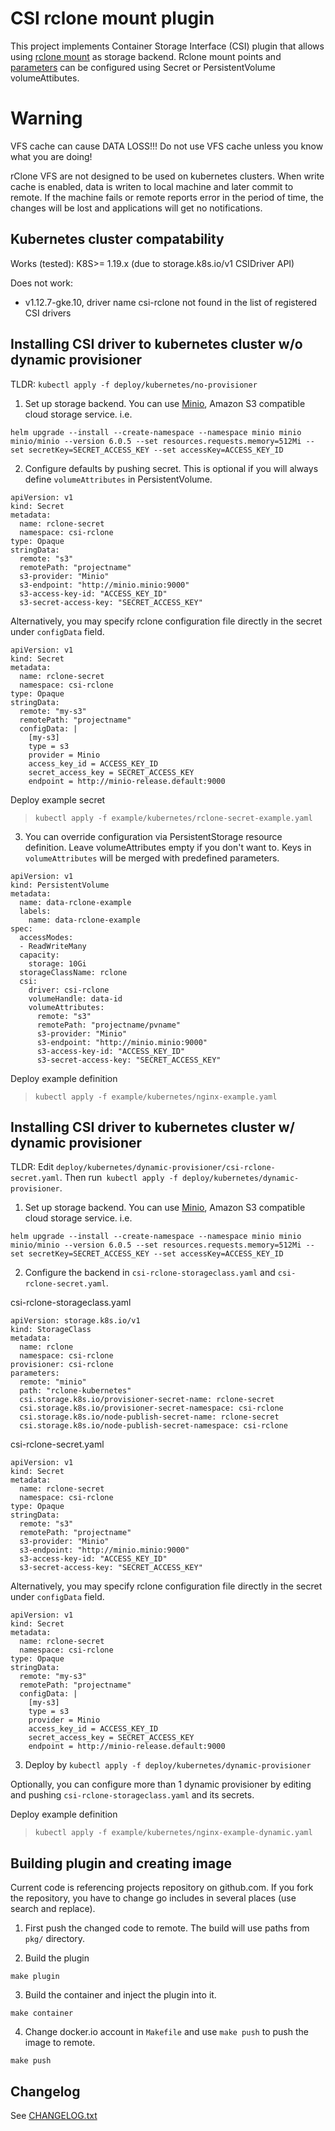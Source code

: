 
# CSI rclone mount plugin

This project implements Container Storage Interface (CSI) plugin that allows using [rclone mount](https://rclone.org/) as storage backend. Rclone mount points and [parameters](https://rclone.org/commands/rclone_mount/) can be configured using Secret or PersistentVolume volumeAttibutes. 

# Warning
VFS cache can cause DATA LOSS!!! Do not use VFS cache unless you know what you are doing!

rClone VFS are not designed to be used on kubernetes clusters. When write cache is enabled, data is writen to local machine and later commit to remote. If the machine fails or remote reports error in the period of time, the changes will be lost and applications will get no notifications.

## Kubernetes cluster compatability
Works (tested):
K8S>= 1.19.x (due to storage.k8s.io/v1 CSIDriver API)

Does not work:
- v1.12.7-gke.10, driver name csi-rclone not found in the list of registered CSI drivers


## Installing CSI driver to kubernetes cluster w/o dynamic provisioner
TLDR: `kubectl apply -f deploy/kubernetes/no-provisioner`

1. Set up storage backend. You can use [Minio](https://min.io/), Amazon S3 compatible cloud storage service.
i.e. 
```
helm upgrade --install --create-namespace --namespace minio minio minio/minio --version 6.0.5 --set resources.requests.memory=512Mi --set secretKey=SECRET_ACCESS_KEY --set accessKey=ACCESS_KEY_ID
```

2. Configure defaults by pushing secret. This is optional if you will always define `volumeAttributes` in PersistentVolume.

```
apiVersion: v1
kind: Secret
metadata:
  name: rclone-secret
  namespace: csi-rclone
type: Opaque
stringData:
  remote: "s3"
  remotePath: "projectname"
  s3-provider: "Minio"
  s3-endpoint: "http://minio.minio:9000"
  s3-access-key-id: "ACCESS_KEY_ID"
  s3-secret-access-key: "SECRET_ACCESS_KEY"
```

Alternatively, you may specify rclone configuration file directly in the secret under `configData` field.

```
apiVersion: v1
kind: Secret
metadata:
  name: rclone-secret
  namespace: csi-rclone
type: Opaque
stringData:
  remote: "my-s3"
  remotePath: "projectname"
  configData: |
    [my-s3]
    type = s3
    provider = Minio
    access_key_id = ACCESS_KEY_ID
    secret_access_key = SECRET_ACCESS_KEY
    endpoint = http://minio-release.default:9000
```

Deploy example secret
> `kubectl apply -f example/kubernetes/rclone-secret-example.yaml`

3. You can override configuration via PersistentStorage resource definition. Leave volumeAttributes empty if you don't want to. Keys in `volumeAttributes` will be merged with predefined parameters.

```
apiVersion: v1
kind: PersistentVolume
metadata:
  name: data-rclone-example
  labels:
    name: data-rclone-example
spec:
  accessModes:
  - ReadWriteMany
  capacity:
    storage: 10Gi
  storageClassName: rclone
  csi:
    driver: csi-rclone
    volumeHandle: data-id
    volumeAttributes:
      remote: "s3"
      remotePath: "projectname/pvname"
      s3-provider: "Minio"
      s3-endpoint: "http://minio.minio:9000"
      s3-access-key-id: "ACCESS_KEY_ID"
      s3-secret-access-key: "SECRET_ACCESS_KEY"
```

Deploy example definition
> `kubectl apply -f example/kubernetes/nginx-example.yaml`

## Installing CSI driver to kubernetes cluster w/ dynamic provisioner
TLDR: Edit `deploy/kubernetes/dynamic-provisioner/csi-rclone-secret.yaml`. Then run` kubectl apply -f deploy/kubernetes/dynamic-provisioner`.


1. Set up storage backend. You can use [Minio](https://min.io/), Amazon S3 compatible cloud storage service.
i.e. 
```
helm upgrade --install --create-namespace --namespace minio minio minio/minio --version 6.0.5 --set resources.requests.memory=512Mi --set secretKey=SECRET_ACCESS_KEY --set accessKey=ACCESS_KEY_ID
```

2. Configure the backend in `csi-rclone-storageclass.yaml` and `csi-rclone-secret.yaml`.

csi-rclone-storageclass.yaml
```
apiVersion: storage.k8s.io/v1
kind: StorageClass
metadata:
  name: rclone
  namespace: csi-rclone
provisioner: csi-rclone
parameters:
  remote: "minio"
  path: "rclone-kubernetes"
  csi.storage.k8s.io/provisioner-secret-name: rclone-secret
  csi.storage.k8s.io/provisioner-secret-namespace: csi-rclone
  csi.storage.k8s.io/node-publish-secret-name: rclone-secret
  csi.storage.k8s.io/node-publish-secret-namespace: csi-rclone
```

csi-rclone-secret.yaml
```
apiVersion: v1
kind: Secret
metadata:
  name: rclone-secret
  namespace: csi-rclone
type: Opaque
stringData:
  remote: "s3"
  remotePath: "projectname"
  s3-provider: "Minio"
  s3-endpoint: "http://minio.minio:9000"
  s3-access-key-id: "ACCESS_KEY_ID"
  s3-secret-access-key: "SECRET_ACCESS_KEY"
```

Alternatively, you may specify rclone configuration file directly in the secret under `configData` field.

```
apiVersion: v1
kind: Secret
metadata:
  name: rclone-secret
  namespace: csi-rclone
type: Opaque
stringData:
  remote: "my-s3"
  remotePath: "projectname"
  configData: |
    [my-s3]
    type = s3
    provider = Minio
    access_key_id = ACCESS_KEY_ID
    secret_access_key = SECRET_ACCESS_KEY
    endpoint = http://minio-release.default:9000
```

3. Deploy by `kubectl apply -f deploy/kubernetes/dynamic-provisioner`

Optionally, you can configure more than 1 dynamic provisioner by editing and pushing `csi-rclone-storageclass.yaml` and its secrets.

Deploy example definition
> `kubectl apply -f example/kubernetes/nginx-example-dynamic.yaml`


## Building plugin and creating image
Current code is referencing projects repository on github.com. If you fork the repository, you have to change go includes in several places (use search and replace).


1. First push the changed code to remote. The build will use paths from `pkg/` directory.

2. Build the plugin
```
make plugin
```

3. Build the container and inject the plugin into it.
```
make container
```

4. Change docker.io account in `Makefile` and use `make push` to push the image to remote. 
``` 
make push
```
## Changelog

See [CHANGELOG.txt](CHANGELOG.txt)
